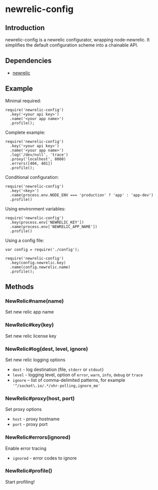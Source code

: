 # newrelic-config

## Introduction

newrelic-config is a newrelic configurator, wrapping node-newrelic.
It simplifies the default configuration scheme into a chainable API.

## Dependencies

* [newrelic](https://github.com/newrelic/node-newrelic)

## Example

Minimal required:

    require('newrelic-config')
      .key('<your api key>')
      .name('<your app name>')
      .profile();

Complete example:

    require('newrelic-config')
      .key('<your api key>')
      .name('<your app name>')
      .log('/dev/null', 'trace')
      .proxy('localhost', 8080)
      .errors([404, 401])
      .profile();

Conditional configuration:

    require('newrelic-config')
      .key('<key>')
      .name(process.env.NODE_ENV === 'production' ? 'app' : 'app-dev')
      .profile()

Using environment variables:

    require('newrelic-config')
      .key(process.env['NEWRELIC_KEY'])
      .name(process.env['NEWRELIC_APP_NAME'])
      .profile()

Using a config file:

    var config = require('./config');

    require('newrelic-config')
      .key(config.newrelic.key)
      .name(config.newrelic.name)
      .profile();

## Methods

### NewRelic#name(name)

Set new relic app name

### NewRelic#key(key)

Set new relic license key

### NewRelic#log(dest, level, ignore)

Set new relic logging options

* `dest` - log destination (file, `stderr` or `stdout`)
* `level` - logging level, option of `error`, `warn`, `info`, `debug` or `trace`
* `ignore` – list of comma-delimited patterns, for example `'^/socket\.io/.*/xhr-polling,ignore_me'`

### NewRelic#proxy(host, port)

Set proxy options

* `host` - proxy hostname
* `port` - proxy port

### NewRelic#errors(ignored)

Enable error tracing

* `ignored` - error codes to ignore

### NewRelic#profile() 

Start profiling!
